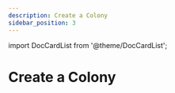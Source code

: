 ```yaml
---
description: Create a Colony
sidebar_position: 3
---
```


import DocCardList from '@theme/DocCardList';

# Create a Colony

<DocCardList />